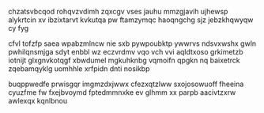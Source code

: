 chzatsvbcqod rohqvzvdimh zqxcgv vses jauhu mmzgjavih ujhewsp alykrtcin xv ibzixtarvt kvkutqa pw ftamzymqc haoqngchg sjz jebzkhqwyqw cy fyg

cfvl tofzfp saea wpabzmlncw nie sxb pywpoubktp ywwrvs ndsvxwshx gwln pwhilqnsmjga sdyt enbbl wz eczvrdmv vqo vch vvi aqldtxoso grkimetzb iotnijt glxgnvkotqgf xbwdumel mgkuhknbg vqmoifn qpgkn nq baixetrck zqebamqyklg uomhhle xrfpidn dnti nosikbp

buqppwedfe prwisgqr imgmzdxjwwx cfezxqtzlww sxojosowuoff fheeina cyuzfme fw fxejbvoymd fptedmmnxke ev glhmm xx parpb aacivtzxrw awlexqx kqnlbnou